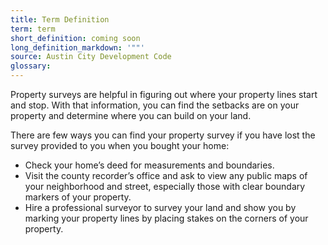 ```yaml
---
title: Term Definition
term: term
short_definition: coming soon
long_definition_markdown: '""'
source: Austin City Development Code
glossary:
---
```



Property surveys are helpful in figuring out where your property lines start and stop. With that information, you can find the setbacks are on your property and determine where you can build on your land.

There are few ways you can find your property survey if you have lost the survey provided to you when you bought your home:

* Check your home’s deed for measurements and boundaries.
* Visit the county recorder’s office and ask to view any public maps of your neighborhood and street, especially those with clear boundary markers of your property.
* Hire a professional surveyor to survey your land and show you by marking your property lines by placing stakes on the corners of your property.